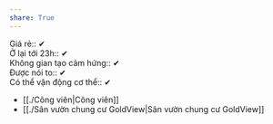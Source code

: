 ```yaml
---  
share: True  
---  
```

Giá rẻ:: ✔  
Ở lại tới 23h:: ✔  
Không gian tạo cảm hứng:: ✔  
Được nói to:: ✔  
Có thể vận động cơ thể:: ✔  
  
- [[./Công viên|Công viên]]  
- [[./Sân vườn chung cư GoldView|Sân vườn chung cư GoldView]]  
  
